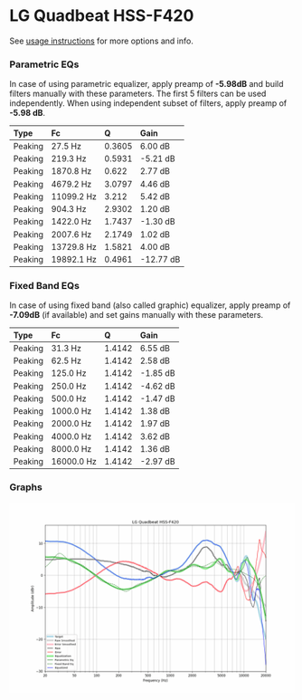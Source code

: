 # LG Quadbeat HSS-F420
See [usage instructions](https://github.com/jaakkopasanen/AutoEq#usage) for more options and info.

### Parametric EQs
In case of using parametric equalizer, apply preamp of **-5.98dB** and build filters manually
with these parameters. The first 5 filters can be used independently.
When using independent subset of filters, apply preamp of **-5.98 dB**.

| Type    | Fc         |      Q | Gain      |
|:--------|:-----------|:-------|:----------|
| Peaking | 27.5 Hz    | 0.3605 | 6.00 dB   |
| Peaking | 219.3 Hz   | 0.5931 | -5.21 dB  |
| Peaking | 1870.8 Hz  | 0.622  | 2.77 dB   |
| Peaking | 4679.2 Hz  | 3.0797 | 4.46 dB   |
| Peaking | 11099.2 Hz | 3.212  | 5.42 dB   |
| Peaking | 904.3 Hz   | 2.9302 | 1.20 dB   |
| Peaking | 1422.0 Hz  | 1.7437 | -1.30 dB  |
| Peaking | 2007.6 Hz  | 2.1749 | 1.02 dB   |
| Peaking | 13729.8 Hz | 1.5821 | 4.00 dB   |
| Peaking | 19892.1 Hz | 0.4961 | -12.77 dB |

### Fixed Band EQs
In case of using fixed band (also called graphic) equalizer, apply preamp of **-7.09dB**
(if available) and set gains manually with these parameters.

| Type    | Fc         |      Q | Gain     |
|:--------|:-----------|:-------|:---------|
| Peaking | 31.3 Hz    | 1.4142 | 6.55 dB  |
| Peaking | 62.5 Hz    | 1.4142 | 2.58 dB  |
| Peaking | 125.0 Hz   | 1.4142 | -1.85 dB |
| Peaking | 250.0 Hz   | 1.4142 | -4.62 dB |
| Peaking | 500.0 Hz   | 1.4142 | -1.47 dB |
| Peaking | 1000.0 Hz  | 1.4142 | 1.38 dB  |
| Peaking | 2000.0 Hz  | 1.4142 | 1.97 dB  |
| Peaking | 4000.0 Hz  | 1.4142 | 3.62 dB  |
| Peaking | 8000.0 Hz  | 1.4142 | 1.36 dB  |
| Peaking | 16000.0 Hz | 1.4142 | -2.97 dB |

### Graphs
![](./LG%20Quadbeat%20HSS-F420.png)